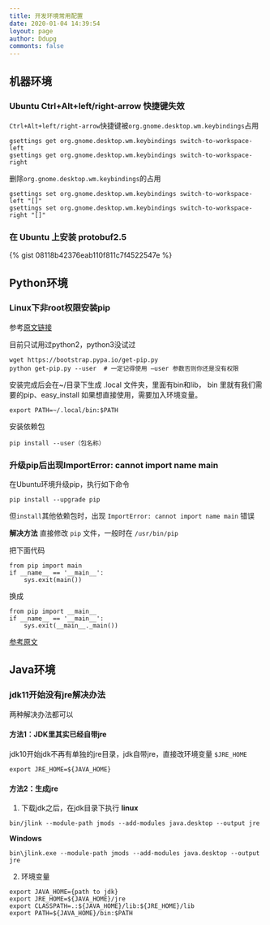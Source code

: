 ```yaml
---
title: 开发环境常用配置
date: 2020-01-04 14:39:54
loyout: page
author: Ddupg
commonts: false
---
```


## 机器环境

### Ubuntu Ctrl+Alt+left/right-arrow 快捷键失效

`Ctrl+Alt+left/right-arrow`快捷键被`org.gnome.desktop.wm.keybindings`占用
```
gsettings get org.gnome.desktop.wm.keybindings switch-to-workspace-left
gsettings get org.gnome.desktop.wm.keybindings switch-to-workspace-right
```
删除`org.gnome.desktop.wm.keybindings`的占用
```
gsettings set org.gnome.desktop.wm.keybindings switch-to-workspace-left "[]"
gsettings set org.gnome.desktop.wm.keybindings switch-to-workspace-right "[]"
```

### 在 Ubuntu 上安装 protobuf2.5

{% gist 08118b42376eab110f811c7f4522547e %}

## Python环境

### Linux下非root权限安装pip
参考[原文链接](https://blog.csdn.net/tanzuozhev/article/details/77585342)

目前只试用过python2，python3没试过

```
wget https://bootstrap.pypa.io/get-pip.py
python get-pip.py --user  # 一定记得使用 –user 参数否则你还是没有权限
```
安装完成后会在~/目录下生成 .local 文件夹，里面有bin和lib， bin 里就有我们需要的pip、easy_install
如果想直接使用，需要加入环境变量。
```
export PATH=~/.local/bin:$PATH
```
安装依赖包
```
pip install --user（包名称）
```

### 升级pip后出现ImportError: cannot import name main

在Ubuntu环境升级pip，执行如下命令
```
pip install --upgrade pip
```
但`install`其他依赖包时，出现 `ImportError: cannot import name main` 错误

**解决方法**
直接修改 `pip` 文件，一般时在 `/usr/bin/pip`

把下面代码
```
from pip import main
if __name__ == '__main__':
    sys.exit(main())
```
换成
```
from pip import __main__
if __name__ == '__main__':
    sys.exit(__main__._main())
```

[参考原文](https://blog.csdn.net/accumulate_zhang/article/details/80269313)

## Java环境

### jdk11开始没有jre解决办法

两种解决办法都可以

#### 方法1：JDK里其实已经自带jre
jdk10开始jdk不再有单独的jre目录，jdk自带jre，直接改环境变量 `$JRE_HOME`
```
export JRE_HOME=${JAVA_HOME}
```

#### 方法2：生成jre
1. 下载jdk之后，在jdk目录下执行
**linux**
```
bin/jlink --module-path jmods --add-modules java.desktop --output jre
```
**Windows**
```
bin\jlink.exe --module-path jmods --add-modules java.desktop --output jre
```
2. 环境变量
```
export JAVA_HOME={path to jdk}
export JRE_HOME=${JAVA_HOME}/jre
export CLASSPATH=.:${JAVA_HOME}/lib:${JRE_HOME}/lib
export PATH=${JAVA_HOME}/bin:$PATH
```
